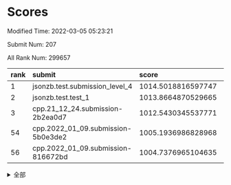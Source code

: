 # Scores

Modified Time: 2022-03-05 05:23:21

Submit Num: 207

All Rank Num: 299657

| rank |               submit               |       score        |       sigma        | pk_num |
| :--- | :--------------------------------- | :----------------- | :----------------- | :----- |
| 1    | jsonzb.test.submission_level_4     | 1014.5018816597747 | 0.8305852210415751 | 5790   |
| 2    | jsonzb.test.test_1                 | 1013.8664870529665 | 0.8192974130138596 | 5790   |
| 3    | cpp.21_12_24.submission-2b2ea0d7   | 1012.5430345537771 | 0.7960219138128227 | 5792   |
| 54   | cpp.2022_01_09.submission-5b0e3de2 | 1005.1936986828968 | 0.7271815229327246 | 5788   |
| 56   | cpp.2022_01_09.submission-816672bd | 1004.7376965104635 | 0.7133024029703321 | 5791   |


<details>
<summary>全部</summary>

| rank |                 submit                 |       score        |       sigma        | pk_num |
| :--- | :------------------------------------- | :----------------- | :----------------- | :----- |
| 1    | jsonzb.test.submission_level_4         | 1014.5018816597747 | 0.8305852210415751 | 5790   |
| 2    | jsonzb.test.test_1                     | 1013.8664870529665 | 0.8192974130138596 | 5790   |
| 3    | cpp.21_12_24.submission-2b2ea0d7       | 1012.5430345537771 | 0.7960219138128227 | 5792   |
| 4    | gobigger.level_3.submission_level_3_10 | 1011.9093862785261 | 0.7813806218681162 | 5789   |
| 5    | gobigger.level_3.submission_level_3_44 | 1011.553721388408  | 0.797694092478003  | 5792   |
| 6    | gobigger.level_3.submission_level_3_1  | 1011.2979044753381 | 0.8025668838008769 | 5787   |
| 7    | gobigger.level_3.submission_level_3_26 | 1011.1554426022318 | 0.7750018244588815 | 5788   |
| 8    | gobigger.level_3.submission_level_3_28 | 1011.1073392554307 | 0.7830400805095457 | 5790   |
| 9    | gobigger.level_3.submission_level_3_35 | 1010.8440676549402 | 0.7517945375178317 | 5794   |
| 10   | gobigger.level_3.submission_level_3_29 | 1010.8147175980089 | 0.7353122617476191 | 5790   |
| 11   | gobigger.level_3.submission_level_3_46 | 1010.6899199342233 | 0.7871384221083283 | 5789   |
| 12   | gobigger.level_3.submission_level_3_42 | 1010.6117600081628 | 0.7738330010753224 | 5788   |
| 13   | gobigger.level_3.submission_level_3_37 | 1010.6068593632492 | 0.7874706619261979 | 5789   |
| 14   | gobigger.level_3.submission_level_3_3  | 1010.479688851248  | 0.7665492074098433 | 5791   |
| 15   | gobigger.level_3.submission_level_3_9  | 1010.4259728473218 | 0.7481588496498038 | 5787   |
| 16   | gobigger.level_3.submission_level_3_8  | 1010.4162713148422 | 0.7808722596572335 | 5793   |
| 17   | gobigger.level_3.submission_level_3_5  | 1010.4046571061797 | 0.7595844177757176 | 5792   |
| 18   | gobigger.level_3.submission_level_3_0  | 1010.3893066946184 | 0.7544280914636221 | 5790   |
| 19   | gobigger.level_3.submission_level_3_6  | 1010.3714716329998 | 0.7638511344366182 | 5792   |
| 20   | gobigger.level_3.submission_level_3_31 | 1010.2705061038245 | 0.7687750386692335 | 5786   |
| 21   | gobigger.level_3.submission_level_3_33 | 1010.2437042085189 | 0.7666406118940229 | 5790   |
| 22   | gobigger.level_3.submission_level_3_14 | 1010.1935952454736 | 0.763035301981175  | 5794   |
| 23   | gobigger.level_3.submission_level_3_25 | 1010.068286093087  | 0.7490798860602442 | 5793   |
| 24   | gobigger.level_3.submission_level_3_36 | 1010.0601801579271 | 0.7357240605488592 | 5792   |
| 25   | gobigger.level_3.submission_level_3_34 | 1010.0592283593207 | 0.7741130207538724 | 5797   |
| 26   | gobigger.level_3.submission_level_3_32 | 1010.045734254535  | 0.7693841641815112 | 5793   |
| 27   | gobigger.level_3.submission_level_3_4  | 1009.9045737843096 | 0.7556975366420359 | 5795   |
| 28   | gobigger.level_3.submission_level_3_7  | 1009.8974918093977 | 0.7459917486579217 | 5792   |
| 29   | gobigger.level_3.submission_level_3_23 | 1009.8671854444931 | 0.7545782920757648 | 5794   |
| 30   | gobigger.level_3.submission_level_3_24 | 1009.856526187114  | 0.7537819473562926 | 5791   |
| 31   | gobigger.level_3.submission_level_3_43 | 1009.8160645839824 | 0.7517555150557895 | 5790   |
| 32   | gobigger.level_3.submission_level_3_15 | 1009.7534331240603 | 0.7528936327984826 | 5793   |
| 33   | gobigger.level_3.submission_level_3_11 | 1009.7500486150633 | 0.767852643729144  | 5785   |
| 34   | gobigger.level_3.submission_level_3_27 | 1009.7411913437288 | 0.7552440434988759 | 5791   |
| 35   | gobigger.level_3.submission_level_3_22 | 1009.6866418630254 | 0.7622219191810478 | 5792   |
| 36   | gobigger.level_3.submission_level_3_2  | 1009.6789588625156 | 0.7741179936793068 | 5794   |
| 37   | gobigger.level_3.submission_level_3_17 | 1009.6255634278428 | 0.757096203124846  | 5789   |
| 38   | gobigger.level_3.submission_level_3_49 | 1009.5231782354666 | 0.758197958916141  | 5784   |
| 39   | gobigger.level_3.submission_level_3_45 | 1009.4746351977217 | 0.7391420046615047 | 5790   |
| 40   | gobigger.level_3.submission_level_3_30 | 1009.4676636921096 | 0.7598404059931215 | 5791   |
| 41   | gobigger.level_3.submission_level_3_40 | 1009.4454051909739 | 0.7712082079312977 | 5794   |
| 42   | gobigger.level_3.submission_level_3_19 | 1009.3517800990633 | 0.7605938052090054 | 5790   |
| 43   | gobigger.level_3.submission_level_3_39 | 1009.3202223667242 | 0.749547610086646  | 5790   |
| 44   | gobigger.level_3.submission_level_3_48 | 1009.1838899276692 | 0.7512565944285865 | 5790   |
| 45   | gobigger.level_3.submission_level_3_38 | 1009.1257215936757 | 0.7557625766209525 | 5794   |
| 46   | gobigger.level_3.submission_level_3_16 | 1008.9010073948584 | 0.7542805892224336 | 5793   |
| 47   | gobigger.level_3.submission_level_3_20 | 1008.8938301567955 | 0.7256722000230976 | 5788   |
| 48   | gobigger.level_3.submission_level_3_12 | 1008.8781037256529 | 0.7302522421705281 | 5792   |
| 49   | gobigger.level_3.submission_level_3_47 | 1008.7884185512286 | 0.7325735531478127 | 5793   |
| 50   | gobigger.level_3.submission_level_3_13 | 1008.6978394894536 | 0.7363601865123458 | 5792   |
| 51   | gobigger.level_3.submission_level_3_18 | 1008.453327603574  | 0.7404643708436341 | 5788   |
| 52   | gobigger.level_3.submission_level_3_41 | 1008.2915815252389 | 0.7464516133056278 | 5791   |
| 53   | gobigger.level_3.submission_level_3_21 | 1007.705393092139  | 0.7476508724235597 | 5792   |
| 54   | cpp.2022_01_09.submission-5b0e3de2     | 1005.1936986828968 | 0.7271815229327246 | 5788   |
| 55   | gobigger.level_1.submission_level_1_1  | 1005.0668740149733 | 0.7324951882701671 | 5794   |
| 56   | cpp.2022_01_09.submission-816672bd     | 1004.7376965104635 | 0.7133024029703321 | 5791   |
| 57   | gobigger.level_1.submission_level_1_47 | 1004.5622390203341 | 0.7167012661903459 | 5793   |
| 58   | gobigger.level_1.submission_level_1_35 | 1004.3969306985722 | 0.7128338856078833 | 5794   |
| 59   | gobigger.level_1.submission_level_1_24 | 1004.3002857044287 | 0.7109869110855683 | 5790   |
| 60   | gobigger.level_1.submission_level_1_38 | 1004.2966416619214 | 0.7114822030164393 | 5787   |
| 61   | gobigger.level_1.submission_level_1_39 | 1004.017550658386  | 0.7196077232626519 | 5789   |
| 62   | gobigger.level_1.submission_level_1_36 | 1003.9621182107937 | 0.7198680222185476 | 5790   |
| 63   | gobigger.level_1.submission_level_1_37 | 1003.9263239814138 | 0.713083962381553  | 5787   |
| 64   | gobigger.level_1.submission_level_1_15 | 1003.7923098028102 | 0.7185747260542978 | 5789   |
| 65   | gobigger.level_1.submission_level_1_43 | 1003.7818511220221 | 0.7189927864764286 | 5793   |
| 66   | gobigger.level_1.submission_level_1_10 | 1003.7743252452123 | 0.7132937705865717 | 5792   |
| 67   | gobigger.level_1.submission_level_1_32 | 1003.7507048908591 | 0.7117587060332692 | 5787   |
| 68   | gobigger.level_1.submission_level_1_6  | 1003.7362419277216 | 0.7176506177576586 | 5793   |
| 69   | gobigger.level_1.submission_level_1_8  | 1003.678636347038  | 0.7288949411385569 | 5795   |
| 70   | gobigger.level_1.submission_level_1_28 | 1003.5788644411934 | 0.7101172488310385 | 5788   |
| 71   | gobigger.level_1.submission_level_1_16 | 1003.5754982629775 | 0.7189966140986805 | 5787   |
| 72   | gobigger.level_1.submission_level_1_21 | 1003.5402150569672 | 0.7071188165735589 | 5792   |
| 73   | gobigger.level_1.submission_level_1_5  | 1003.510931706694  | 0.7112349739819306 | 5790   |
| 74   | gobigger.level_1.submission_level_1_14 | 1003.490462374549  | 0.7188000856850237 | 5784   |
| 75   | gobigger.level_1.submission_level_1_0  | 1003.3523114539655 | 0.7109165521907231 | 5783   |
| 76   | gobigger.level_1.submission_level_1_44 | 1003.3462476759623 | 0.7206433545846512 | 5787   |
| 77   | gobigger.level_1.submission_level_1_29 | 1003.3410203104696 | 0.7077445391470291 | 5794   |
| 78   | gobigger.level_1.submission_level_1_12 | 1003.3278754336327 | 0.7032746665922769 | 5792   |
| 79   | gobigger.level_1.submission_level_1_42 | 1003.2229136826246 | 0.7080495444460875 | 5795   |
| 80   | gobigger.level_1.submission_level_1_45 | 1003.173359120758  | 0.7139188915480236 | 5791   |
| 81   | gobigger.level_1.submission_level_1_34 | 1003.1706977441693 | 0.7177115997270017 | 5789   |
| 82   | gobigger.level_1.submission_level_1_49 | 1003.1365956462148 | 0.7191650181303867 | 5789   |
| 83   | gobigger.level_1.submission_level_1_33 | 1003.0995238975603 | 0.7179972247544814 | 5792   |
| 84   | gobigger.level_1.submission_level_1_31 | 1003.0198251700164 | 0.713640181484755  | 5796   |
| 85   | gobigger.level_1.submission_level_1_25 | 1002.9831310618355 | 0.7159809674523676 | 5789   |
| 86   | gobigger.level_1.submission_level_1_41 | 1002.8368273239788 | 0.714265432419804  | 5793   |
| 87   | gobigger.level_1.submission_level_1_4  | 1002.773003781767  | 0.7101204279975698 | 5790   |
| 88   | gobigger.level_1.submission_level_1_46 | 1002.7718471338632 | 0.7059668466127849 | 5793   |
| 89   | gobigger.level_1.submission_level_1_23 | 1002.7667058978027 | 0.7192094307533345 | 5790   |
| 90   | gobigger.level_1.submission_level_1_27 | 1002.7308004988361 | 0.717687168178456  | 5792   |
| 91   | gobigger.level_1.submission_level_1_13 | 1002.7198180690723 | 0.7198330778012907 | 5788   |
| 92   | gobigger.level_1.submission_level_1_40 | 1002.6917024484856 | 0.7011174842509761 | 5789   |
| 93   | gobigger.level_1.submission_level_1_20 | 1002.6730124348815 | 0.708624483007815  | 5792   |
| 94   | gobigger.level_1.submission_level_1_18 | 1002.6595013474048 | 0.7117025576267161 | 5794   |
| 95   | gobigger.level_1.submission_level_1_30 | 1002.6090758260638 | 0.7120073232009748 | 5793   |
| 96   | gobigger.level_1.submission_level_1_2  | 1002.578022923997  | 0.7108801943921792 | 5787   |
| 97   | gobigger.level_1.submission_level_1_9  | 1002.569266261996  | 0.7267490209668815 | 5791   |
| 98   | gobigger.level_1.submission_level_1_22 | 1002.490436528628  | 0.7166129878274212 | 5784   |
| 99   | gobigger.level_1.submission_level_1_11 | 1002.3684467236013 | 0.7157812146103896 | 5787   |
| 100  | gobigger.level_1.submission_level_1_48 | 1002.2491569275212 | 0.7086815879544608 | 5791   |
| 101  | gobigger.level_1.submission_level_1_7  | 1002.2016650684778 | 0.7152837689670245 | 5795   |
| 102  | gobigger.level_1.submission_level_1_19 | 1002.1008027096841 | 0.7065584454126832 | 5793   |
| 103  | gobigger.level_1.submission_level_1_26 | 1002.0502211029367 | 0.7084726808328203 | 5791   |
| 104  | gobigger.level_1.submission_level_1_3  | 1002.0301861630825 | 0.7289709879226364 | 5787   |
| 105  | gobigger.level_1.submission_level_1_17 | 1001.704012899218  | 0.7174587276415211 | 5793   |
| 106  | gobigger.random.submission_random_35   | 997.3271062059564  | 0.7051752705926004 | 5795   |
| 107  | gobigger.random.submission_random_29   | 997.291372676167   | 0.702384321764149  | 5790   |
| 108  | gobigger.random.submission_random_17   | 997.0013600384665  | 0.7129017018887464 | 5785   |
| 109  | gobigger.random.submission_random_32   | 996.8954463841077  | 0.7144796416217084 | 5790   |
| 110  | gobigger.random.submission_random_10   | 996.876594166839   | 0.7079814983759507 | 5793   |
| 111  | gobigger.random.submission_random_6    | 996.833621428378   | 0.7172268442628209 | 5788   |
| 112  | gobigger.random.submission_random_14   | 996.7838818126861  | 0.7020993070182722 | 5792   |
| 113  | gobigger.random.submission_random_42   | 996.7318069918404  | 0.7143753542968247 | 5790   |
| 114  | gobigger.random.submission_random_1    | 996.6792400409528  | 0.7074530019135059 | 5790   |
| 115  | gobigger.random.submission_random_25   | 996.6782857793067  | 0.7206362743896044 | 5793   |
| 116  | gobigger.random.submission_random_19   | 996.6761714183036  | 0.7020774080518322 | 5790   |
| 117  | gobigger.random.submission_random_41   | 996.6520486976142  | 0.7070045625490148 | 5793   |
| 118  | gobigger.random.submission_random_11   | 996.6463182314204  | 0.7042654380666844 | 5788   |
| 119  | gobigger.random.submission_random_48   | 996.5283398563492  | 0.7208091606637805 | 5792   |
| 120  | gobigger.random.submission_random_43   | 996.3665748213662  | 0.7123120371337641 | 5789   |
| 121  | gobigger.random.submission_random_24   | 996.2677277545897  | 0.704172874372905  | 5787   |
| 122  | gobigger.random.submission_random_15   | 996.2125080395463  | 0.7035783565350736 | 5789   |
| 123  | gobigger.random.submission_random_31   | 996.2122544788597  | 0.7103974586414213 | 5789   |
| 124  | gobigger.random.submission_random_37   | 996.2075158248623  | 0.7110474809908339 | 5788   |
| 125  | gobigger.random.submission_random_16   | 996.1613114543841  | 0.7082166821700615 | 5792   |
| 126  | gobigger.random.submission_random_34   | 996.0842654882277  | 0.7168531616592725 | 5794   |
| 127  | gobigger.random.submission_random_33   | 996.0709624692303  | 0.7095592698209966 | 5794   |
| 128  | gobigger.random.submission_random_28   | 996.0658103368332  | 0.7144689679647602 | 5790   |
| 129  | gobigger.random.submission_random_45   | 996.0587909000251  | 0.7146972364228    | 5793   |
| 130  | gobigger.random.submission_random_36   | 996.0520786351925  | 0.7132255539226965 | 5790   |
| 131  | gobigger.random.submission_random_20   | 996.0471615076724  | 0.716307386957226  | 5792   |
| 132  | gobigger.random.submission_random_46   | 996.0122184249609  | 0.7176519649737715 | 5792   |
| 133  | gobigger.random.submission_random_2    | 995.9735998782368  | 0.7058728033911801 | 5787   |
| 134  | gobigger.random.submission_random_21   | 995.9571779338548  | 0.7086454151100854 | 5795   |
| 135  | gobigger.random.submission_random_13   | 995.9165722596217  | 0.7154741092448285 | 5788   |
| 136  | gobigger.random.submission_random_0    | 995.908432394909   | 0.7122414376941687 | 5793   |
| 137  | gobigger.random.submission_random_5    | 995.8944498156551  | 0.7044311081830554 | 5786   |
| 138  | gobigger.random.submission_random_8    | 995.8598449230581  | 0.6986980448472918 | 5789   |
| 139  | gobigger.random.submission_random_27   | 995.8490963599999  | 0.7081437190876334 | 5790   |
| 140  | gobigger.random.submission_random_23   | 995.7773157706998  | 0.7088021050414596 | 5791   |
| 141  | gobigger.random.submission_random_3    | 995.7636020720389  | 0.7138203198860703 | 5788   |
| 142  | gobigger.random.submission_random_40   | 995.690593675956   | 0.7227800614253342 | 5790   |
| 143  | gobigger.random.submission_random_9    | 995.666841733804   | 0.7074000995911661 | 5795   |
| 144  | gobigger.random.submission_random_38   | 995.6130217160973  | 0.7117338199988127 | 5791   |
| 145  | gobigger.random.submission_random_39   | 995.5480651089466  | 0.7250718847567641 | 5795   |
| 146  | gobigger.random.submission_random_12   | 995.5075528681783  | 0.7029243624858689 | 5790   |
| 147  | gobigger.random.submission_random_44   | 995.4598241483798  | 0.7020419398861524 | 5791   |
| 148  | gobigger.random.submission_random_4    | 995.431612594098   | 0.7068830551113036 | 5790   |
| 149  | gobigger.random.submission_random_49   | 995.4033578050596  | 0.7021482088910872 | 5790   |
| 150  | gobigger.random.submission_random_30   | 995.3323568541407  | 0.7145601200962863 | 5789   |
| 151  | gobigger.random.submission_random_7    | 995.3007014054446  | 0.7078969730374717 | 5793   |
| 152  | gobigger.random.submission_random_18   | 995.1787360549525  | 0.7063985770111245 | 5785   |
| 153  | gobigger.random.submission_random_47   | 995.1293046342643  | 0.722184015080608  | 5793   |
| 154  | gobigger.random.submission_random_22   | 995.105919994381   | 0.7148641417197685 | 5790   |
| 155  | gobigger.random.submission_random_26   | 994.9533986678489  | 0.717228009375458  | 5792   |
| 156  | gobigger.level_2.submission_level_2_19 | 993.7834672445736  | 0.7367818057585366 | 5786   |
| 157  | gobigger.level_2.submission_level_2_25 | 993.4463224134487  | 0.7246635633698207 | 5797   |
| 158  | gobigger.level_2.submission_level_2_17 | 993.3994732491857  | 0.7438311469249705 | 5785   |
| 159  | gobigger.level_2.submission_level_2_24 | 993.3960959464586  | 0.7356771229921152 | 5790   |
| 160  | gobigger.level_2.submission_level_2_18 | 993.3029135982149  | 0.7192285717462421 | 5790   |
| 161  | gobigger.level_2.submission_level_2_38 | 993.2373970152265  | 0.7414870702154892 | 5792   |
| 162  | gobigger.level_2.submission_level_2_1  | 993.2220737780265  | 0.7435503492527046 | 5792   |
| 163  | gobigger.level_2.submission_level_2_27 | 993.2071921733112  | 0.7371681126894943 | 5791   |
| 164  | gobigger.level_2.submission_level_2_23 | 993.0936695770984  | 0.7405054696108666 | 5789   |
| 165  | gobigger.level_2.submission_level_2_6  | 993.0562953910671  | 0.735346824989845  | 5787   |
| 166  | gobigger.level_2.submission_level_2_11 | 993.0468099733682  | 0.7219601401284664 | 5789   |
| 167  | gobigger.level_2.submission_level_2_0  | 992.8354651298749  | 0.754407946147721  | 5790   |
| 168  | gobigger.level_2.submission_level_2_8  | 992.8269345386425  | 0.7378400479947332 | 5791   |
| 169  | gobigger.level_2.submission_level_2_43 | 992.8213809450768  | 0.7246493154561044 | 5789   |
| 170  | gobigger.level_2.submission_level_2_40 | 992.7323705804399  | 0.7513418912385582 | 5792   |
| 171  | gobigger.level_2.submission_level_2_28 | 992.6512336763143  | 0.7235609977694314 | 5788   |
| 172  | gobigger.level_2.submission_level_2_7  | 992.5952756476954  | 0.7387510987818966 | 5792   |
| 173  | gobigger.level_2.submission_level_2_22 | 992.5739449686274  | 0.7377366413651022 | 5790   |
| 174  | gobigger.level_2.submission_level_2_48 | 992.4599849704914  | 0.7380279729164746 | 5788   |
| 175  | gobigger.level_2.submission_level_2_33 | 992.4266695125459  | 0.7470571526864908 | 5792   |
| 176  | gobigger.level_2.submission_level_2_34 | 992.3763232288627  | 0.7546810052658414 | 5791   |
| 177  | gobigger.level_2.submission_level_2_44 | 992.2989815726215  | 0.7544116189583823 | 5794   |
| 178  | gobigger.level_2.submission_level_2_21 | 992.2641652853506  | 0.7401929120465779 | 5785   |
| 179  | gobigger.level_2.submission_level_2_9  | 992.2606112453485  | 0.7282179347631662 | 5791   |
| 180  | gobigger.level_2.submission_level_2_14 | 992.2581251041756  | 0.7565369803826337 | 5788   |
| 181  | gobigger.level_2.submission_level_2_49 | 992.1184663061124  | 0.7434781302988702 | 5791   |
| 182  | gobigger.level_2.submission_level_2_20 | 992.109706103782   | 0.7291506010612893 | 5787   |
| 183  | gobigger.level_2.submission_level_2_29 | 992.0538295635915  | 0.7519503243026733 | 5797   |
| 184  | gobigger.level_2.submission_level_2_35 | 992.0515811386538  | 0.7450525700927328 | 5787   |
| 185  | gobigger.level_2.submission_level_2_30 | 992.0354876270178  | 0.7285600702665073 | 5790   |
| 186  | gobigger.level_2.submission_level_2_2  | 992.0241661931888  | 0.7454588527362952 | 5789   |
| 187  | gobigger.level_2.submission_level_2_39 | 991.9379888213426  | 0.7372327955563016 | 5786   |
| 188  | gobigger.level_2.submission_level_2_45 | 991.8920066982076  | 0.745353722850058  | 5789   |
| 189  | gobigger.level_2.submission_level_2_31 | 991.8251339519934  | 0.7416021788441318 | 5789   |
| 190  | gobigger.level_2.submission_level_2_12 | 991.8175303815581  | 0.7533719180720758 | 5795   |
| 191  | gobigger.level_2.submission_level_2_32 | 991.5026575906277  | 0.7424564882841047 | 5791   |
| 192  | gobigger.level_2.submission_level_2_10 | 991.3936090511436  | 0.7629023541470216 | 5788   |
| 193  | gobigger.level_2.submission_level_2_41 | 991.3224328057222  | 0.742012119517837  | 5793   |
| 194  | gobigger.level_2.submission_level_2_15 | 991.3179409217237  | 0.7696465878192031 | 5790   |
| 195  | gobigger.level_2.submission_level_2_16 | 991.3085647082851  | 0.7458322442855252 | 5789   |
| 196  | gobigger.level_2.submission_level_2_3  | 991.2512153017664  | 0.778608696201494  | 5791   |
| 197  | gobigger.level_2.submission_level_2_4  | 991.2336916256737  | 0.7652775453693785 | 5790   |
| 198  | gobigger.level_2.submission_level_2_42 | 991.0069963663734  | 0.7593053125891657 | 5791   |
| 199  | gobigger.level_2.submission_level_2_36 | 990.8570523179058  | 0.7762425315819501 | 5791   |
| 200  | gobigger.level_2.submission_level_2_5  | 990.7680798414248  | 0.786111696257801  | 5792   |
| 201  | gobigger.level_2.submission_level_2_47 | 990.5413199074899  | 0.7691207411303114 | 5791   |
| 202  | gobigger.level_2.submission_level_2_37 | 990.5281254617121  | 0.7720328988913889 | 5788   |
| 203  | gobigger.level_2.submission_level_2_46 | 990.5168778022462  | 0.7606748840228335 | 5787   |
| 204  | gobigger.level_2.submission_level_2_26 | 990.2351489735753  | 0.7744328204782465 | 5788   |
| 205  | gobigger.level_2.submission_level_2_13 | 989.665617174397   | 0.7778583471146383 | 5792   |
| 206  | gobigger.none.submission_none_0        | 978.7633207096022  | 1.2046027855918502 | 5791   |
| 207  | gobigger.none.submission_none_1        | 975.2548600209639  | 1.559928237029566  | 5791   |

</details>